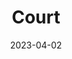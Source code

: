 ---
date: 2023-04-02
featured_image: court.jpg
title: Court
#type: gallery
resources:
  - src: court.jpg
    title: applying court 1
  - src: court4.jpg
    title: applying court 2
  - src: court6.jpg
    title: applying court 3
---